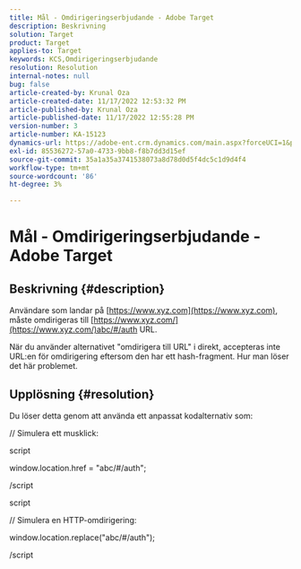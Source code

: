 ```yaml
---
title: Mål - Omdirigeringserbjudande - Adobe Target
description: Beskrivning
solution: Target
product: Target
applies-to: Target
keywords: KCS,Omdirigeringserbjudande
resolution: Resolution
internal-notes: null
bug: false
article-created-by: Krunal Oza
article-created-date: 11/17/2022 12:53:32 PM
article-published-by: Krunal Oza
article-published-date: 11/17/2022 12:55:28 PM
version-number: 3
article-number: KA-15123
dynamics-url: https://adobe-ent.crm.dynamics.com/main.aspx?forceUCI=1&pagetype=entityrecord&etn=knowledgearticle&id=14fe94d6-7666-ed11-9561-6045bd006149
exl-id: 85536272-57a0-4733-9bb8-f8b7dd3d15ef
source-git-commit: 35a1a35a3741538073a8d78d0d5f4dc5c1d9d4f4
workflow-type: tm+mt
source-wordcount: '86'
ht-degree: 3%

---
```


# Mål - Omdirigeringserbjudande - Adobe Target

## Beskrivning {#description}


Användare som landar på [https://www.xyz.com](https://www.xyz.com), måste omdirigeras till [https://www.xyz.com/](https://www.xyz.com/)abc/#/auth URL.

När du använder alternativet &quot;omdirigera till URL&quot; i direkt, accepteras inte URL:en för omdirigering eftersom den har ett hash-fragment. Hur man löser det här problemet.


## Upplösning {#resolution}


Du löser detta genom att använda ett anpassat kodalternativ som:



// Simulera ett musklick:

script

window.location.href = &quot;abc/#/auth&quot;;

/script

script



// Simulera en HTTP-omdirigering:

window.location.replace(&quot;abc/#/auth&quot;);

/script
